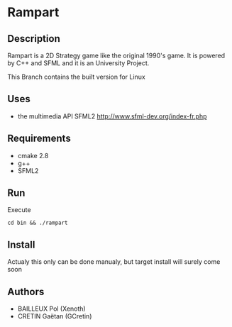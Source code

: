 # Rampart
## Description
Rampart is a 2D Strategy game like the original 1990's game.
It is powered by C++ and SFML and it is an University Project.

This Branch contains the built version for Linux

## Uses
* the multimedia API SFML2 http://www.sfml-dev.org/index-fr.php

## Requirements
* cmake 2.8
* g++
* SFML2

## Run

Execute
```
cd bin && ./rampart
```

## Install
Actualy this only can be done manualy, but target install will surely come soon

## Authors
* BAILLEUX Pol (Xenoth)
* CRETIN Gaëtan (GCretin)
